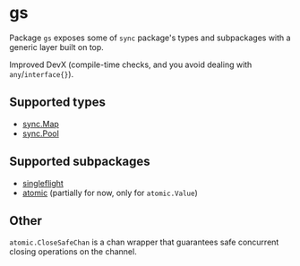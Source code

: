 # gs
Package `gs` exposes some of `sync` package's types and subpackages with a generic layer built on top.

Improved DevX (compile-time checks, and you avoid dealing with `any`/`interface{}`).

## Supported types
* [sync.Map](https://pkg.go.dev/sync#Map)
* [sync.Pool](https://pkg.go.dev/sync#Pool)
## Supported subpackages
* [singleflight](https://pkg.go.dev/golang.org/x/sync/singleflight)
* [atomic](https://pkg.go.dev/sync/atomic) (partially for now, only for `atomic.Value`)
## Other
`atomic.CloseSafeChan` is a chan wrapper that guarantees safe concurrent closing operations on the channel.
